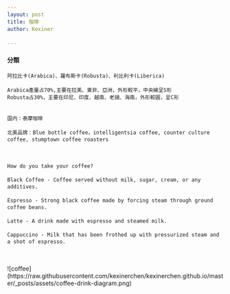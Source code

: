 ```yaml
---
layout: post
title: 咖啡
author: Kexiner

---
```



#### 分類
```
阿拉比卡(Arabica)、羅布斯卡(Robusta)、利比利卡(Liberica)

Arabica產量占70%,主要在拉美、東非、亞洲，外形較平，中央線呈S形
Robusta占30%，主要在印尼、印度、越南、老撾、海南，外形較圓，呈C形


国内：泰摩咖啡

北美品牌：Blue bottle coffee，intelligentsia coffee, counter culture coffee, stumptown coffee roasters



```


```
How do you take your coffee?

Black Coffee - Coffee served without milk, sugar, cream, or any additives. 

Espresso - Strong black coffee made by forcing steam through ground coffee beans.

Latte - A drink made with espresso and steamed milk. 

Cappuccino - Milk that has been frothed up with pressurized steam and a shot of espresso.


```
<br>
![coffee](https://raw.githubusercontent.com/kexinerchen/kexinerchen.github.io/master/_posts/assets/coffee-drink-diagram.png)






